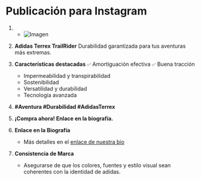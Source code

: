# Publicación para Instagram

1. - ![Imagen](https://drive.google.com/file/d/1PvX3uo36vR0_EG7jRNFJ0O2v8FZYFJ3M/view?usp=sharing)
   

2. **Adidas Terrex TrailRider**
   Durabilidad garantizada para tus aventuras más extremas.

3. **Características destacadas**
   `✅` Amortiguación efectiva
   `✅` Buena tracción
   - Impermeabilidad y transpirabilidad
   - Sostenibilidad
   - Versatilidad y durabilidad
   - Tecnología avanzada

4. **#Aventura #Durabilidad #AdidasTerrex**
   
5. **¡Compra ahora! Enlace en la biografía.**
   
6. **Enlace en la Biografía**
   - Más detalles en el [enlace de nuestra bio](https://adidas.com/terrex)

7. **Consistencia de Marca**
   - Asegurarse de que los colores, fuentes y estilo visual sean coherentes con la identidad de adidas.
